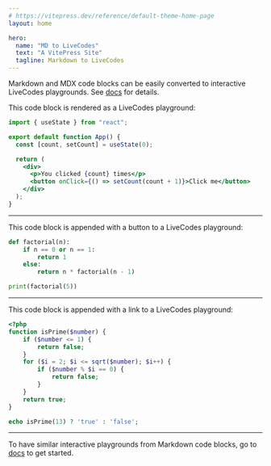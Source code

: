 ```yaml
---
# https://vitepress.dev/reference/default-theme-home-page
layout: home

hero:
  name: "MD to LiveCodes"
  text: "A VitePress Site"
  tagline: Markdown to LiveCodes
---
```


Markdown and MDX code blocks can be easily converted to interactive LiveCodes playgrounds.
See [docs](https://livecodes.io/docs/markdown-to-livecodes) for details.

This code block is rendered as a LiveCodes playground:

```jsx livecodes
import { useState } from "react";

export default function App() {
  const [count, setCount] = useState(0);

  return (
    <div>
      <p>You clicked {count} times</p>
      <button onClick={() => setCount(count + 1)}>Click me</button>
    </div>
  );
}
```

---

This code block is appended with a button to a LiveCodes playground:

```python livecodes render=button console=full
def factorial(n):
    if n == 0 or n == 1:
        return 1
    else:
        return n * factorial(n - 1)

print(factorial(5))
```

---

This code block is appended with a link to a LiveCodes playground:

```php livecodes lang=php-wasm render=link
<?php
function isPrime($number) {
    if ($number <= 1) {
        return false;
    }
    for ($i = 2; $i <= sqrt($number); $i++) {
        if ($number % $i == 0) {
            return false;
        }
    }
    return true;
}

echo isPrime(13) ? 'true' : 'false';
```

---

To have similar interactive playgrounds from Markdown code blocks,
go to [docs](https://livecodes.io/docs/markdown-to-livecodes) to get started.
